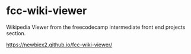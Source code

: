 # fcc-wiki-viewer
Wikipedia Viewer from the freecodecamp intermediate front end projects section.

https://newbiex2.github.io/fcc-wiki-viewer/

